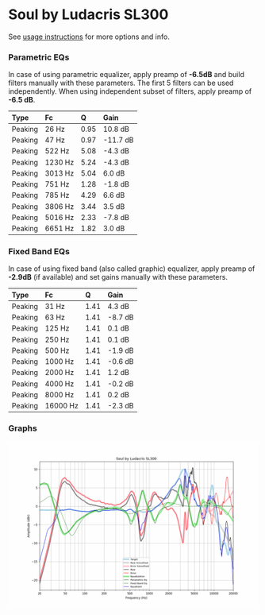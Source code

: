 # Soul by Ludacris SL300
See [usage instructions](https://github.com/jaakkopasanen/AutoEq#usage) for more options and info.

### Parametric EQs
In case of using parametric equalizer, apply preamp of **-6.5dB** and build filters manually
with these parameters. The first 5 filters can be used independently.
When using independent subset of filters, apply preamp of **-6.5 dB**.

| Type    | Fc      |    Q | Gain     |
|:--------|:--------|:-----|:---------|
| Peaking | 26 Hz   | 0.95 | 10.8 dB  |
| Peaking | 47 Hz   | 0.97 | -11.7 dB |
| Peaking | 522 Hz  | 5.08 | -4.3 dB  |
| Peaking | 1230 Hz | 5.24 | -4.3 dB  |
| Peaking | 3013 Hz | 5.04 | 6.0 dB   |
| Peaking | 751 Hz  | 1.28 | -1.8 dB  |
| Peaking | 785 Hz  | 4.29 | 6.6 dB   |
| Peaking | 3806 Hz | 3.44 | 3.5 dB   |
| Peaking | 5016 Hz | 2.33 | -7.8 dB  |
| Peaking | 6651 Hz | 1.82 | 3.0 dB   |

### Fixed Band EQs
In case of using fixed band (also called graphic) equalizer, apply preamp of **-2.9dB**
(if available) and set gains manually with these parameters.

| Type    | Fc       |    Q | Gain    |
|:--------|:---------|:-----|:--------|
| Peaking | 31 Hz    | 1.41 | 4.3 dB  |
| Peaking | 63 Hz    | 1.41 | -8.7 dB |
| Peaking | 125 Hz   | 1.41 | 0.1 dB  |
| Peaking | 250 Hz   | 1.41 | 0.1 dB  |
| Peaking | 500 Hz   | 1.41 | -1.9 dB |
| Peaking | 1000 Hz  | 1.41 | -0.6 dB |
| Peaking | 2000 Hz  | 1.41 | 1.2 dB  |
| Peaking | 4000 Hz  | 1.41 | -0.2 dB |
| Peaking | 8000 Hz  | 1.41 | 0.2 dB  |
| Peaking | 16000 Hz | 1.41 | -2.3 dB |

### Graphs
![](./Soul%20by%20Ludacris%20SL300.png)